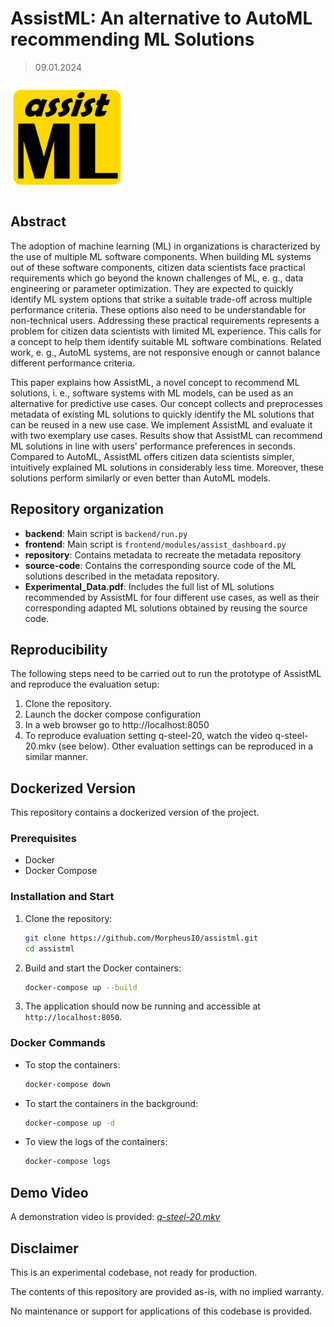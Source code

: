 # AssistML: An alternative to AutoML recommending ML Solutions

> 09.01.2024

<img src="./assistML.png"/>

## Abstract

The adoption of machine learning (ML) in organizations is characterized by the use of multiple ML software components. When building ML systems out of these software components, citizen data scientists face practical requirements which go beyond the known challenges of ML, e. g., data engineering or parameter optimization. They are expected to quickly identify ML system options that strike a suitable trade-off across multiple performance criteria. These options also need to be understandable for non-technical users. Addressing these practical requirements represents a problem for citizen data scientists with limited ML experience. This calls for a concept to help them identify suitable ML software combinations. Related work, e. g., AutoML systems, are not responsive enough or cannot balance different performance criteria.

This paper explains how AssistML, a novel concept to recommend ML solutions, i. e., software systems with ML models, can be used as an alternative for predictive use cases. Our concept collects and preprocesses metadata of existing ML solutions to quickly identify the ML solutions that can be reused in a new use case. We implement AssistML and evaluate it with two exemplary use cases. Results show that AssistML can recommend ML solutions in line with users' performance preferences in seconds. Compared to AutoML, AssistML offers citizen data scientists simpler, intuitively explained ML solutions in considerably less time. Moreover, these solutions perform similarly or even better than AutoML models.

## Repository organization

- **backend**: Main script is `backend/run.py`
- **frontend**: Main script is `frontend/modules/assist_dashboard.py`
- **repository**: Contains metadata to recreate the metadata repository
- **source-code**: Contains the corresponding source code of the ML solutions described in the metadata repository.
- **Experimental_Data.pdf**: Includes the full list of ML solutions recommended by AssistML for four different use cases, as well as their corresponding adapted ML solutions obtained by reusing the source code.

## Reproducibility

The following steps need to be carried out to run the prototype of AssistML and reproduce the evaluation setup:

1. Clone the repository.
2. Launch the docker compose configuration
3. In a web browser go to http://localhost:8050
4. To reproduce evaluation setting q-steel-20, watch the video q-steel-20.mkv (see below). Other evaluation settings can be reproduced in a similar manner.

## Dockerized Version

This repository contains a dockerized version of the project.

### Prerequisites

- Docker
- Docker Compose

### Installation and Start

1. Clone the repository:
    ```bash
    git clone https://github.com/MorpheusI0/assistml.git
    cd assistml
    ```

2. Build and start the Docker containers:
    ```bash
    docker-compose up --build
    ```

3. The application should now be running and accessible at `http://localhost:8050`.

### Docker Commands

- To stop the containers:
    ```bash
    docker-compose down
    ```

- To start the containers in the background:
    ```bash
    docker-compose up -d
    ```

- To view the logs of the containers:
    ```bash
    docker-compose logs
    ```

## Demo Video

A demonstration video is provided: *[q-steel-20.mkv](q-steel-20.mkv)*

## Disclaimer

This is an experimental codebase, not ready for production.

The contents of this repository are provided as-is, with no implied warranty.

No maintenance or support for applications of this codebase is provided.